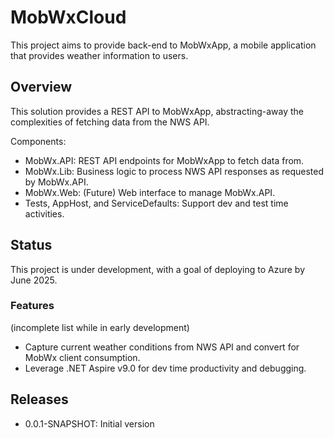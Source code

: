 # MobWxCloud

This project aims to provide back-end to MobWxApp, a mobile application that provides weather information to users.

## Overview

This solution provides a REST API to MobWxApp, abstracting-away the complexities of fetching data from the NWS API.

Components:

- MobWx.API: REST API endpoints for MobWxApp to fetch data from.
- MobWx.Lib: Business logic to process NWS API responses as requested by MobWx.API.
- MobWx.Web: (Future) Web interface to manage MobWx.API.
- Tests, AppHost, and ServiceDefaults: Support dev and test time activities.

## Status

This project is under development, with a goal of deploying to Azure by June 2025.

### Features

(incomplete list while in early development)

- Capture current weather conditions from NWS API and convert for MobWx client consumption.
- Leverage .NET Aspire v9.0 for dev time productivity and debugging.

## Releases

- 0.0.1-SNAPSHOT: Initial version
